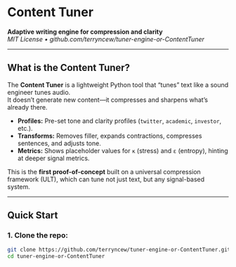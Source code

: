 # Content Tuner  
**Adaptive writing engine for compression and clarity**  
*MIT License • github.com/terryncew/tuner-engine-or-ContentTuner*

---

## What is the Content Tuner?

The **Content Tuner** is a lightweight Python tool that “tunes” text like a sound engineer tunes audio.  
It doesn’t generate new content—it compresses and sharpens what’s already there.

- **Profiles:** Pre-set tone and clarity profiles (`twitter`, `academic`, `investor`, etc.).  
- **Transforms:** Removes filler, expands contractions, compresses sentences, and adjusts tone.  
- **Metrics:** Shows placeholder values for `κ` (stress) and `ε` (entropy), hinting at deeper signal metrics.  

This is the **first proof-of-concept** built on a universal compression framework (ULT), which can tune not just text, but any signal-based system.

---

## Quick Start

### 1. Clone the repo:
```bash
git clone https://github.com/terryncew/tuner-engine-or-ContentTuner.git
cd tuner-engine-or-ContentTuner
